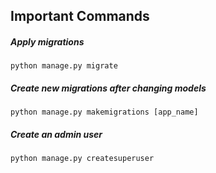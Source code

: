 ## Important Commands

##### Apply migrations

```
python manage.py migrate
```

##### Create new migrations after changing models

```
python manage.py makemigrations [app_name]
```

##### Create an admin user

```
python manage.py createsuperuser
```
